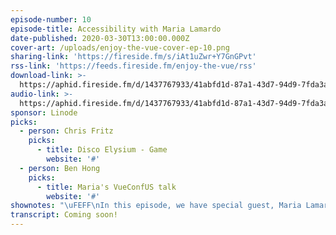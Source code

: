 ```yaml
---
episode-number: 10
episode-title: Accessibility with Maria Lamardo
date-published: 2020-03-30T13:00:00.000Z
cover-art: /uploads/enjoy-the-vue-cover-ep-10.png
sharing-link: 'https://fireside.fm/s/iAt1uZwr+Y7GnGPvt'
rss-link: 'https://feeds.fireside.fm/enjoy-the-vue/rss'
download-link: >-
  https://aphid.fireside.fm/d/1437767933/41abfd1d-87a1-43d7-94d9-7fda3a5120e1/b5d3d549-40a3-4761-bdc0-2bd28803ef56.mp3
audio-link: >-
  https://aphid.fireside.fm/d/1437767933/41abfd1d-87a1-43d7-94d9-7fda3a5120e1/b5d3d549-40a3-4761-bdc0-2bd28803ef56.mp3
sponsor: Linode
picks:
  - person: Chris Fritz
    picks:
      - title: Disco Elysium - Game
        website: '#'
  - person: Ben Hong
    picks:
      - title: Maria's VueConfUS talk
        website: '#'
shownotes: "\uFEFF\nIn this episode, we have special guest, Maria Lamardo, who is the Front End Engineer at Pendo. She recently spoke at VueConf with Ben Hong and they were dressed in pink dinosaur outfits and Maria skated! Maria goes in depth about accessibility focus tools, and how she got into the Vue community, which is a passion of hers. Other topics brought up are color with accessibility, CUID, Vimium, and Focus Indicator.\n\uFEFF\nAbout our guest: Maria Lamardo\n    Twitter @MariaLamardo\n    [Github](https://github.com/mlama007)\n    [LinkedIn](https://www.linkedin.com/in/marialamardo/)\n    [Vue School Web Accessibility Course](https://vueschool.io/courses/web-accessibility-fundamentals)\n\uFEFF\n[00:03:38] Maria explains the resources that people should know about, tools, and techniques in the accessibility space. \n\uFEFF\n[00:08:55] Color issues are touched on with accessibility tools and how to deal with it. An app called, “Color Oracle,” is brought up to help for the color impaired. \n\uFEFF\n[00:12:44] Chris mentions a utility that is very useful called, CUID, which generates unique ideas.\n\uFEFF\n[00:16:12] A trick is explained that is very useful if you don’t want attributes to be passed and a Chrome extension called Vimium is mentioned.\n\uFEFF\n[00:23:00] Maria saw a really great talk at an Accessibility Conference by CB Averitt that you should check out.\n\uFEFF\n[00:28:21] Chrome has an extension called, Focus Indicator, that Maria says, “It’s really cute.” Hear what it does. \n\uFEFF\n[00:29:57] The topic of accessibility “faux pas” of touch devices is discussed. \n\uFEFF\n[00:36:35] If you’re having to retrofit an app with accessibility find out where you can start and where are places you can go to get easy wins. \n\uFEFF\n[00:41:13] Accessible design from the beginning was touched on earlier, but now the discussion is on the bigger picture with layouts. \n\uFEFF\n[00:44:37] Screen readers and compatibility is touched on as well as WCAG resources which have really good coding examples.\n\uFEFF\n[00:47:33] If you want to see a cool YouTube series go check out Rob Dodson’s “A11ycasts!” \n\uFEFF\nOther resources:\n[CSS Test Cases](https://dive4cb.github.io/index.html)\n[Pendo](https://www.pendo.io/)\n[Color Oracle](https://colororacle.org/)\n[Vimium](https://chrome.google.com/webstore/detail/vimium/dbepggeogbaibhgnhhndojpepiihcmeb?hl=en)\n[Cuid](https://github.com/ericelliott/cuid)\n[Focus Indicator](https://chrome.google.com/webstore/detail/focus-indicator/heeoeadndnhebmfebjccbhmccmaoedlf?hl=en-US)\n[CB Averitt](https://www.deque.com/blog/author/cb/)\n[Vue Enterprise Boilerplate base-link component](https://github.com/chrisvfritz/vue-enterprise-boilerplate/blob/master/src/components/_base-link.vue)\n[GitHub Ally Organization]()\n[Rob Dodson-A11ycasts on YouTube](https://www.youtube.com/playlist?list=PLNYkxOF6rcICWx0C9LVWWVqvHlYJyqw7g)\n[Vue School-Web Accessibility with Maria](https://vueschool.io/courses/web-accessibility-fundamentals)\n[“The Light” by The Album Leaf](https://open.spotify.com/album/1nNiEgpGPe2Sxy9fCxlIYW?highlight=spotify:track:3YlJKAnvDjHNFjFVy2MXMG)\n[“Da Funk” by Daft Punk](https://open.spotify.com/album/5uRdvUR7xCnHmUW8n64n9y?highlight=spotify:track:0MyY4WcN7DIfbSmp5yej5z)\n[Disco Elysium](https://store.steampowered.com/app/632470/Disco_Elysium/)\n[VS Code shortcut](https://code.visualstudio.com/docs/getstarted/tips-and-tricks)\n[Web Accessibility Talk at VueConf with Maria](https://www.youtube.com/watch?v=mHubDB6DIfE)\n[“Survivor”-Season 33](https://www.cbs.com/shows/survivor/episodes/33/)\n"
transcript: Coming soon!
---
```

